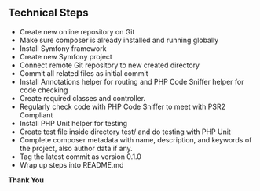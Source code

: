 ## Technical Steps
- Create new online repository on Git
- Make sure composer is already installed and running globally
- Install Symfony framework
- Create new Symfony project
- Connect remote Git repository to new created directory
- Commit all related files as initial commit
- Install Annotations helper for routing and PHP Code Sniffer helper for code checking
- Create required classes and controller. 
- Regularly check code with PHP Code Sniffer to meet with PSR2 Compliant
- Install PHP Unit helper for testing
- Create test file inside directory test/ and do testing with PHP Unit
- Complete composer metadata with name, description, and keywords of the project, also author data if any.
- Tag the latest commit as version 0.1.0
- Wrap up steps into README.md


__Thank You__